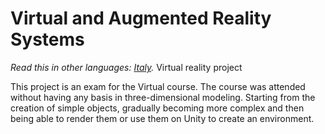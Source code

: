 # Virtual and Augmented Reality Systems
*Read this in other languages: [Italy](README_IT.md).*
Virtual reality project

This project is an exam for the Virtual course. 
The course was attended without having any basis in three-dimensional modeling. 
Starting from the creation of simple objects, gradually becoming more complex and then being able to render them or use them on Unity to create an environment.
